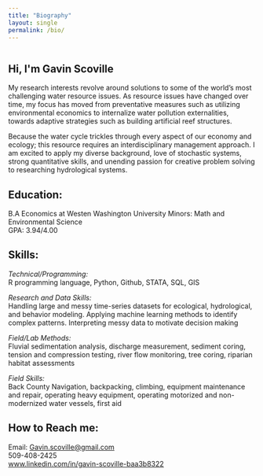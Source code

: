 ```yaml
---
title: "Biography"
layout: single
permalink: /bio/
---
```

<img src="{{ site.baseurl }}/assets/images/bwgavin.jpg" alt="" class = "full" >

## Hi, I'm Gavin Scoville
My research interests revolve around solutions to some of the world’s most challenging water resource issues. As resource issues have changed over time, my focus has moved from preventative measures such as utilizing environmental economics to internalize water pollution externalities, towards adaptive strategies such as building artificial reef structures. 

Because the water cycle trickles through every aspect of our economy and ecology; this resource requires an interdisciplinary management approach. I am excited to apply my diverse background, love of stochastic systems, strong quantitative skills, and unending passion for creative problem solving to researching hydrological systems.

## Education: 
B.A Economics at Westen Washington University
Minors: Math and Environmental Science  
GPA: 3.94/4.00 

## Skills: 
*Technical/Programming:*    
    R programming language, Python, Github, STATA, SQL, GIS

*Research and Data Skills:*        
    Handling large and messy time-series datasets for ecological, hydrological, and behavior modeling. Applying machine learning methods to identify complex patterns. Interpreting messy data to motivate decision making

*Field/Lab Methods:*             
    Fluvial sedimentation analysis, discharge measurement, sediment coring, tension and compression testing, river flow monitoring, tree coring, riparian habitat assessments

*Field Skills:*     
    Back County Navigation, backpacking, climbing, equipment maintenance and repair, operating heavy equipment, operating motorized and non-modernized water vessels, first aid

## How to Reach me: 
Email: Gavin.scoville@gmail.com     
509-408-2425    
www.linkedin.com/in/gavin-scoville-baa3b8322

